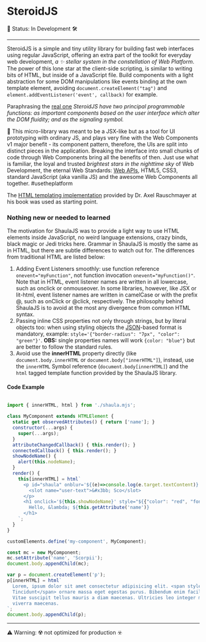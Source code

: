 # SteroidJS

🚧 Status: In Development 🛠️

***

SteroidJS is a simple and tiny utility library for building fast web interfaces using regular JavaScript, offering an extra part of the toolkit for everyday web development, _a ✨ stellar system in the constellation of Web Platform_. The power of this lone star at the client-side scripting, is similar to writing bits of HTML, but inside of a JavaScript file. Build components with a light abstraction for some DOM manipulations like events binding at the own template element, avoiding `document.createElement("tag")` and `element.addEventListener('event', callback)` for example.

Paraphrasing the [real one](https://en.wikipedia.org/wiki/Steroid) _SteroidJS have two principal programmable functions: as important components based on the user interface which alter the DOM fluidity; and as the signaling symbol._

🔧 This micro-library was meant to be a JSX-like but as a tool for UI prototyping with ordinary JS, and plays very fine with the Web Components v1 major benefit - its component pattern, therefore, the UIs are split into distinct pieces in the application. Breaking the interface into small chunks of code through Web Components bring all the benefits of then. Just use what is familiar, the loyal and trusted _brightest stars in the nighttime sky_ of Web Development, the eternal Web Standards: [Web APIs](https://developer.mozilla.org/en-US/docs/Web/API), HTML5, CSS3, standard JavaScript (aka vanilla JS) and the awesome Web Components all together. #usetheplatform

The [HTML templating implementation](http://exploringjs.com/es6/ch_template-literals.html#sec_html-tag-function-implementation) provided by Dr. Axel Rauschmayer at his book was used as starting point.

### Nothing new or needed to learned

The motivation for ShaulaJS was to provide a light way to use HTML elements inside JavaScript, no weird language extensions, crazy binds, black magic or Jedi tricks here. Grammar in ShaulaJS is mostly the same as in HTML, but there are subtle differences to watch out for. The differences from traditional HTML are listed below:

1. Adding Event Listeners smoothly: use function reference `onevent="myFunction"`, not function invocation `onevent="myFunction()"`. Note that in HTML, event listener names are written in all lowercase, such as onclick or onmouseover. In some libraries, however, like JSX or lit-html, event listener names are written in camelCase or with the prefix @, such as onClick or @click, respectively. The philosophy behind ShaulaJS is to avoid at the most any divergence from common HTML syntax.
2. Passing inline CSS properties not only through strings, but by literal objects too: when using styling objects the [JSON](https://www.json.org/)-based format is mandatory, example: `style='{"border-radius": "7px", "color": "green"}'`. **OBS:** single properties names will work `{color: "blue"}` but are better to follow the standard rules.
3. Avoid use the **innerHTML** property directly (like `document.body.innerHTML` or `document.body["innerHTML"]`), instead, use the `innerHTML` Symbol reference (`document.body[innerHTML]`) and the  `html` tagged template function provided by the ShaulaJS library.

#### Code Example

```javascript

import { innerHTML, html } from './shaula.mjs';

class MyComponent extends HTMLElement {
  static get observedAttributes() { return ['name']; }
  constructor(...args) {
    super(...args);
  }
  attributeChangedCallback() { this.render(); }
  connectedCallback() { this.render(); }
  showNodeName() {
    alert(this.nodeName);
  }
  render() {
    this[innerHTML] = html`
      <p id="shaula" onblur='${(e)=>console.log(e.target.textContent)}' class='par' name="λ" contenteditable>
        <slot name="user-text">&#x3bb; Sco</slot>
      </p>
      <h1 onclick='${this.showNodeName}' style="${{"color": "red", "font-size": "5em"}}">
        Hello, &lambda; ${this.getAttribute('name')}
      </h1>
    `;
  }
}

customElements.define('my-component', MyComponent);

const mc = new MyComponent;
mc.setAttribute('name', 'Scorpii');
document.body.appendChild(mc);

var p = document.createElement('p');
p[innerHTML] = html`
  Lorem, ipsum dolor sit amet consectetur adipisicing elit. <span style="${{"color": "green"}}">
  Tincidunt</span> ornare massa eget egestas purus. Bibendum enim facilisis gravida neque convallis a. 
  Vitae suscipit tellus mauris a diam maecenas. Ultricies leo integer malesuada nunc vel risus commodo 
  viverra maecenas.
`;
document.body.appendChild(p);

```

---

⚠️ Warning: ☢️ not optimized for production ☣️
